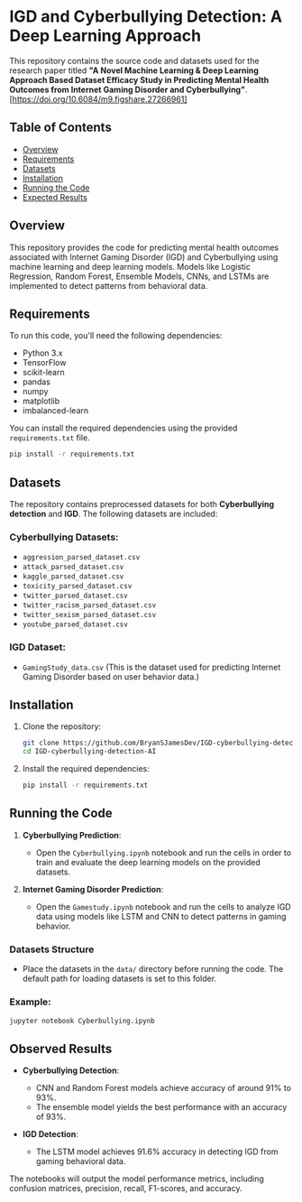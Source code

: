 # IGD and Cyberbullying Detection: A Deep Learning Approach

This repository contains the source code and datasets used for the research paper titled **"A Novel Machine Learning & Deep Learning Approach Based Dataset Efficacy Study in Predicting Mental Health Outcomes from Internet Gaming Disorder and Cyberbullying"**.
[https://doi.org/10.6084/m9.figshare.27266961]

## Table of Contents

- [Overview](#overview)
- [Requirements](#requirements)
- [Datasets](#datasets)
- [Installation](#installation)
- [Running the Code](#running-the-code)
- [Expected Results](#expected-results)

## Overview

This repository provides the code for predicting mental health outcomes associated with Internet Gaming Disorder (IGD) and Cyberbullying using machine learning and deep learning models. Models like Logistic Regression, Random Forest, Ensemble Models, CNNs, and LSTMs are implemented to detect patterns from behavioral data.

## Requirements

To run this code, you'll need the following dependencies:

- Python 3.x
- TensorFlow
- scikit-learn
- pandas
- numpy
- matplotlib
- imbalanced-learn

You can install the required dependencies using the provided `requirements.txt` file.

```bash
pip install -r requirements.txt
```

## Datasets

The repository contains preprocessed datasets for both **Cyberbullying detection** and **IGD**. The following datasets are included:

### Cyberbullying Datasets:
- `aggression_parsed_dataset.csv`
- `attack_parsed_dataset.csv`
- `kaggle_parsed_dataset.csv`
- `toxicity_parsed_dataset.csv`
- `twitter_parsed_dataset.csv`
- `twitter_racism_parsed_dataset.csv`
- `twitter_sexism_parsed_dataset.csv`
- `youtube_parsed_dataset.csv`

### IGD Dataset:
- `GamingStudy_data.csv` (This is the dataset used for predicting Internet Gaming Disorder based on user behavior data.)

## Installation

1. Clone the repository:
   ```bash
   git clone https://github.com/BryanSJamesDev/IGD-cyberbullying-detection-AI
   cd IGD-cyberbullying-detection-AI
   ```

2. Install the required dependencies:
   ```bash
   pip install -r requirements.txt
   ```

## Running the Code

1. **Cyberbullying Prediction**:
   - Open the `Cyberbullying.ipynb` notebook and run the cells in order to train and evaluate the deep learning models on the provided datasets.

2. **Internet Gaming Disorder Prediction**:
   - Open the `Gamestudy.ipynb` notebook and run the cells to analyze IGD data using models like LSTM and CNN to detect patterns in gaming behavior.

### Datasets Structure

- Place the datasets in the `data/` directory before running the code. The default path for loading datasets is set to this folder.

### Example:

```bash
jupyter notebook Cyberbullying.ipynb
```

## Observed Results

- **Cyberbullying Detection**:
  - CNN and Random Forest models achieve accuracy of around 91% to 93%.
  - The ensemble model yields the best performance with an accuracy of 93%.

- **IGD Detection**:
  - The LSTM model achieves 91.6% accuracy in detecting IGD from gaming behavioral data.

The notebooks will output the model performance metrics, including confusion matrices, precision, recall, F1-scores, and accuracy.
